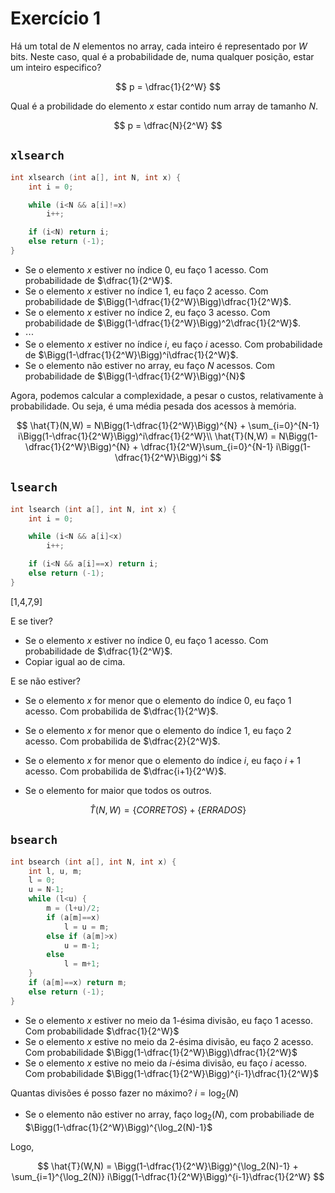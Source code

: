 # Exercício 1

Há um total de $N$ elementos no array, cada inteiro é representado por $W$ bits. Neste caso, qual é a probabilidade de, numa qualquer posição, estar um inteiro especifico?

$$
p = \dfrac{1}{2^W}
$$

Qual é a probilidade do elemento $x$ estar contido num array de tamanho $N$. 

$$
p = \dfrac{N}{2^W}
$$

## `xlsearch`

```c
int xlsearch (int a[], int N, int x) {
    int i = 0;

    while (i<N && a[i]!=x)
        i++;

    if (i<N) return i;
    else return (-1);
}
```

- Se o elemento $x$ estiver no índice 0, eu faço 1 acesso. Com probabilidade de $\dfrac{1}{2^W}$.
- Se o elemento $x$ estiver no índice 1, eu faço 2 acesso. Com probabilidade de $\Bigg(1-\dfrac{1}{2^W}\Bigg)\dfrac{1}{2^W}$.
- Se o elemento $x$ estiver no índice 2, eu faço 3 acesso. Com probabilidade de $\Bigg(1-\dfrac{1}{2^W}\Bigg)^2\dfrac{1}{2^W}$.
- $\cdots$
- Se o elemento $x$ estiver no índice $i$, eu faço $i$ acesso. Com probabilidade de $\Bigg(1-\dfrac{1}{2^W}\Bigg)^i\dfrac{1}{2^W}$.
- Se o elemento não estiver no array, eu faço $N$ acessos. Com probabilidade de $\Bigg(1-\dfrac{1}{2^W}\Bigg)^{N}$

Agora, podemos calcular a complexidade, a pesar o custos, relativamente à probabilidade. Ou seja, é uma média pesada dos acessos à memória.


$$
\hat{T}(N,W) = N\Bigg(1-\dfrac{1}{2^W}\Bigg)^{N} + \sum_{i=0}^{N-1} i\Bigg(1-\dfrac{1}{2^W}\Bigg)^i\dfrac{1}{2^W}\\
\hat{T}(N,W) = N\Bigg(1-\dfrac{1}{2^W}\Bigg)^{N} + \dfrac{1}{2^W}\sum_{i=0}^{N-1} i\Bigg(1-\dfrac{1}{2^W}\Bigg)^i
$$

## `lsearch`

```c
int lsearch (int a[], int N, int x) {
    int i = 0;

    while (i<N && a[i]<x)
        i++;

    if (i<N && a[i]==x) return i;
    else return (-1);
}
```
[1,4,7,9]

E se tiver?
- Se o elemento $x$ estiver no índice 0, eu faço 1 acesso. Com probabilidade de $\dfrac{1}{2^W}$.
- Copiar igual ao de cima.

E se não estiver?
- Se o elemento $x$ for menor que o elemento do índice 0, eu faço 1 acesso. Com probabilida de $\dfrac{1}{2^W}$.
- Se o elemento $x$ for menor que o elemento do índice 1, eu faço 2 acesso. Com probabilida de $\dfrac{2}{2^W}$.
- Se o elemento $x$ for menor que o elemento do índice $i$, eu faço $i+1$ acesso. Com probabilida de $\dfrac{i+1}{2^W}$.

- Se o elemento for maior que todos os outros.

$$
\hat{T}(N,W) = \{CORRETOS\} + \{ERRADOS\}
$$


## `bsearch`

```c
int bsearch (int a[], int N, int x) {
    int l, u, m;
    l = 0;
    u = N-1;
    while (l<u) {
        m = (l+u)/2;
        if (a[m]==x)
            l = u = m;
        else if (a[m]>x)
            u = m-1;
        else
            l = m+1;
    }
    if (a[m]==x) return m;
    else return (-1);
}
```

- Se o elemento $x$ estiver no meio da $1$-ésima divisão, eu faço 1 acesso. Com probabilidade $\dfrac{1}{2^W}$
- Se o elemento $x$ estive no meio da $2$-ésima divisão, eu faço 2 acesso. Com probabilidade $\Bigg(1-\dfrac{1}{2^W}\Bigg)\dfrac{1}{2^W}$
- Se o elemento $x$ estive no meio da $i$-ésima divisão, eu faço $i$ acesso. Com probabilidade $\Bigg(1-\dfrac{1}{2^W}\Bigg)^{i-1}\dfrac{1}{2^W}$

Quantas divisões é posso fazer no máximo? $i = \log_2(N)$

- Se o elemento não estiver no array, faço $\log_2(N)$, com probabiliade de $\Bigg(1-\dfrac{1}{2^W}\Bigg)^{\log_2(N)-1}$

Logo, 

$$
\hat{T}(W,N) = \Bigg(1-\dfrac{1}{2^W}\Bigg)^{\log_2(N)-1} + \sum_{i=1}^{\log_2(N)} i\Bigg(1-\dfrac{1}{2^W}\Bigg)^{i-1}\dfrac{1}{2^W}
$$
